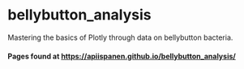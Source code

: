 # bellybutton_analysis
 Mastering the basics of Plotly through data on bellybutton bacteria.

#### Pages found at https://apiispanen.github.io/bellybutton_analysis/